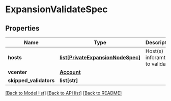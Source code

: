 # ExpansionValidateSpec

## Properties
Name | Type | Description | Notes
------------ | ------------- | ------------- | -------------
**hosts** | [**list[PrivateExpansionNodeSpec]**](PrivateExpansionNodeSpec.md) | Host(s) inforamtion to validate. | 
**vcenter** | [**Account**](Account.md) |  | 
**skipped_validators** | **list[str]** |  | [optional] 

[[Back to Model list]](../README.md#documentation-for-models) [[Back to API list]](../README.md#documentation-for-api-endpoints) [[Back to README]](../README.md)

